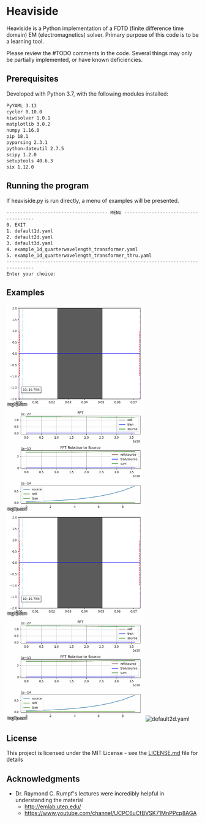 # Heaviside

Heaviside is a Python implementation of a FDTD (finite difference time domain) EM (electromagnetics) solver. Primary purpose of this code is to be a learning tool.

Please review the #TODO comments in the code.  Several things may only be partially implemented, or have known deficiencies.

## Prerequisites

Developed with Python 3.7, with the following modules installed:
```
PyYAML 3.13
cycler 0.10.0
kiwisolver 1.0.1
matplotlib 3.0.2
numpy 1.16.0
pip 18.1
pyparsing 2.3.1
python-dateutil	2.7.5
scipy 1.2.0
setuptools 40.6.3
six 1.12.0
```

## Running the program

If heaviside.py is run directly, a menu of examples will be presented.

```
------------------------------------- MENU -------------------------------------
0. EXIT
1. default1d.yaml
2. default2d.yaml
3. default3d.yaml
4. example_1d_quarterwavelength_transformer.yaml
5. example_1d_quarterwavelength_transformer_thru.yaml
--------------------------------------------------------------------------------
Enter your choice: 
```

## Examples
![example_1d_dielectric_slab.yaml](doc/example_1d_dielectric_slab_eh.gif)
![example_1d_dielectric_slab.yaml](doc/example_1d_dielectric_slab_fft.gif)
![example_1d_quarterwavelength_transformer.yaml](doc/example_1d_dielectric_slab_eh.gif)
![example_1d_quarterwavelength_transformer.yaml](doc/example_1d_dielectric_slab_fft.gif)
![default2d.yaml](doc/default2d.gif)

## License

This project is licensed under the MIT License - see the [LICENSE.md](LICENSE.md) file for details

## Acknowledgments

* Dr. Raymond C. Rumpf's lectures were incredibly helpful in understanding the material
  * http://emlab.utep.edu/
  * https://www.youtube.com/channel/UCPC6uCfBVSK71MnPPcp8AGA 
